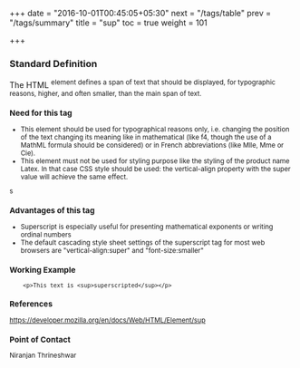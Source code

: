 +++
date = "2016-10-01T00:45:05+05:30"
next = "/tags/table"
prev = "/tags/summary"
title = "sup"
toc = true
weight = 101

+++

<h3>Standard Definition</h3>
    The HTML <sup> element defines a span of text that should be displayed, for typographic reasons, higher, and often smaller, than the main span of text.

<h3>Need for this tag</h3>
  <ul>
    <li>This element should be used for typographical reasons only, i.e. changing the position of the text changing its meaning like in mathematical (like f4, though the use of a MathML formula should be considered) or in French abbreviations (like Mlle, Mme or Cie).
    </li>
    <li>This element must not be used for styling purpose like the styling of the product name Latex. In that case CSS style should be used: the vertical-align property with the super value will achieve the same effect.
    </li>
  </ul>s

<h3>Advantages of this tag</h3>
  <ul>
    <li>
      Superscript is especially useful for presenting mathematical exponents or writing ordinal numbers
    </li>
    <li>The default cascading style sheet settings of the superscript tag for most web browsers are "vertical-align:super" and "font-size:smaller"</li>
  </ul>

<h3>Working Example</h3>

        <p>This text is <sup>superscripted</sup></p>

<h3>References</h3>

  https://developer.mozilla.org/en/docs/Web/HTML/Element/sup

<h3>Point of Contact</h3>
Niranjan Thrineshwar
